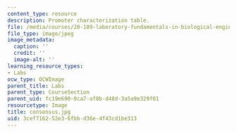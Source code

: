 ```yaml
---
content_type: resource
description: Promoter characterization table.
file: /media/courses/20-109-laboratory-fundamentals-in-biological-engineering-fall-2007/3cef716252e36fbbd36e4f43cd1be313_consensus.jpg
file_type: image/jpeg
image_metadata:
  caption: ''
  credit: ''
  image-alt: ''
learning_resource_types:
- Labs
ocw_type: OCWImage
parent_title: Labs
parent_type: CourseSection
parent_uid: fc19e690-0ca7-af8b-d48d-3a5a9e329f01
resourcetype: Image
title: consensus.jpg
uid: 3cef7162-52e3-6fbb-d36e-4f43cd1be313
---
```

